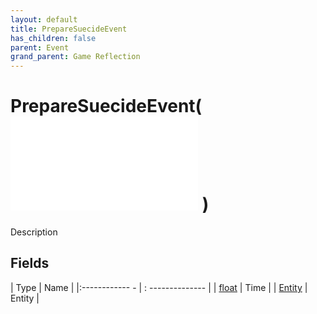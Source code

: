 ```yaml
---
layout: default
title: PrepareSuecideEvent
has_children: false
parent: Event
grand_parent: Game Reflection
---
```

# PrepareSuecideEvent( ![ EntityEventBase ](game-reflection/events/entity_event_base.md) )
Description 

## Fields
| Type | Name |
|:------------ - | : -------------- |
| [float](game-reflection/components/float.md) | Time |
| [Entity](game-reflection/classes/entity.md) | Entity |
